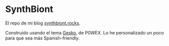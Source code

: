 # SynthBiont

El repo de mi blog [synthbiont.rocks](https://synthbiont.rocks).

Construido usando el tema [Gesko](https://github.com/P0WEX/Gesko), de P0WEX. Lo he personalizado un poco para que sea más Spanish-friendly. 
